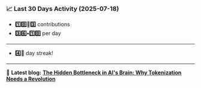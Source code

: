 <!--START_STATS-->
### 📈 Last 30 Days Activity (2025-07-18)  
- **1️⃣0️⃣🎱3️⃣** contributions  
- **3️⃣6️⃣•1️⃣0️⃣** per day
---
- **4️⃣🎱** day streak!
---
📝 **Latest blog:** [**The Hidden Bottleneck in AI's Brain: Why Tokenization Needs a Revolution**](https://andriak.com/blog/tokenization-revolution)
<!--END_STATS-->
